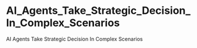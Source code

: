 # AI_Agents_Take_Strategic_Decision_In_Complex_Scenarios
AI Agents Take Strategic Decision In Complex Scenarios
